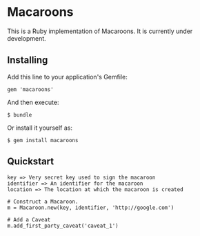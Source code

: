# Macaroons

This is a Ruby implementation of Macaroons. It is currently under development.

## Installing
Add this line to your application's Gemfile:

    gem 'macaroons'

And then execute:

    $ bundle

Or install it yourself as:

    $ gem install macaroons

## Quickstart

    key => Very secret key used to sign the macaroon
    identifier => An identifier for the macaroon
    location => The location at which the macaroon is created

    # Construct a Macaroon.
    m = Macaroon.new(key, identifier, 'http://google.com')

    # Add a Caveat
    m.add_first_party_caveat('caveat_1')
